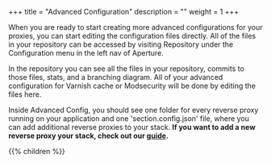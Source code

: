 +++
title = "Advanced Configuration"
description = ""
weight = 1
+++

When you are ready to start creating more advanced configurations for your proxies, you can start editing the configuration files directly. All of the files in your repository can be accessed by visiting Repository under the Configuration menu in the left nav of Aperture.

In the repository you can see all the files in your repository, commits to those files, stats, and a branching diagram. All of your advanced configuration for Varnish cache or Modsecurity will be done by editing the files here.

Inside Advanced Config, you should see one folder for every reverse proxy running on your application and one 'section.config.json' file, where you can add additional reverse proxies to your stack. **If you want to add a new reverse proxy your stack, check out our [guide](/docs/how-to/install-a-new-proxy).**

{{% children %}}

